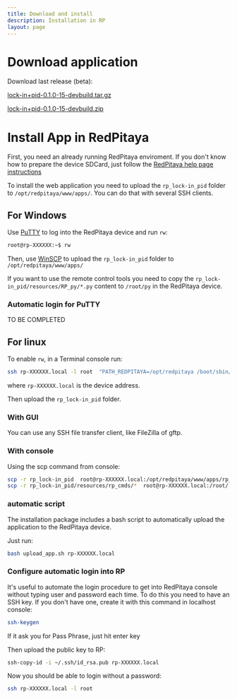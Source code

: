 ```yaml
---
title: Download and install
description: Installation in RP
layout: page
---
```


# Download application

Download last release (beta):

[lock-in+pid-0.1.0-15-devbuild.tar.gz](releases/lock-in+pid-0.1.0-15-devbuild.tar.gz)

[lock-in+pid-0.1.0-15-devbuild.zip](releases/lock-in+pid-0.1.0-15-devbuild.zip)

# Install App in RedPitaya

First, you need an already running RedPitaya enviroment. If you don't know
how to prepare the device SDCard, just follow the
[RedPitaya help page instructions](http://redpitaya.readthedocs.io/en/latest/quickStart/SDcard/SDcard.html)

To install the web application you need to upload the `rp_lock-in_pid` folder
to `/opt/redpitaya/www/apps/`. You can do that with several SSH clients.

## For Windows

Use [PuTTY](https://www.chiark.greenend.org.uk/~sgtatham/putty/latest.html) to
log into the RedPitaya device and run `rw`:

```bash
root@rp-XXXXXX:~$ rw
```

Then, use [WinSCP](https://winscp.net/) to upload the `rp_lock-in_pid` folder to
 `/opt/redpitaya/www/apps/`

If you want to use the remote control tools you need to copy the `rp_lock-in_pid/resources/RP_py/*.py` content to `/root/py` in the RedPitaya device.

### Automatic login for PuTTY

TO BE COMPLETED

## For linux

To enable `rw`, in a Terminal console run:

```bash
ssh rp-XXXXXX.local -l root  "PATH_REDPITAYA=/opt/redpitaya /boot/sbin/rw"
```

where `rp-XXXXXX.local` is the device address.

Then upload the `rp_lock-in_pid` folder.

### With GUI

You can use any SSH file transfer client, like FileZilla of gftp.

### With console
Using the scp command from console:

```bash
scp -r rp_lock-in_pid  root@rp-XXXXXX.local:/opt/redpitaya/www/apps/rp_lock-in_pid
scp -r rp_lock-in_pid/resources/rp_cmds/*  root@rp-XXXXXX.local:/root/
```

### automatic script
The installation package includes a bash script to automatically upload
the application to the RedPitaya device.

Just run:
```bash
bash upload_app.sh rp-XXXXXX.local
```

### Configure automatic login into RP

It's useful to automate the login procedure to get into RedPitaya console without
typing user and password each time. To do this you need to have an SSH key. If you
don't have one, create it with this command in localhost console:

```bash
ssh-keygen
```
If it ask you for Pass Phrase, just hit enter key

Then upload the public key to RP:

```bash
ssh-copy-id -i ~/.ssh/id_rsa.pub rp-XXXXXX.local
```

Now you should be able to login without a password:

```bash
ssh rp-XXXXXX.local -l root
```
